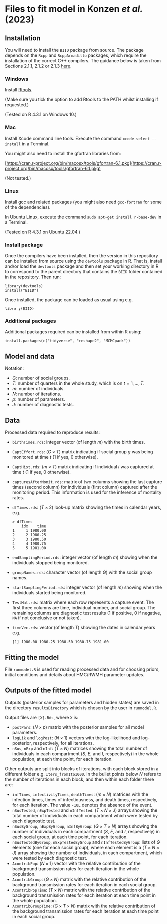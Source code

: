 # Files to fit model in Konzen *et al.* (2023)

## Installation

You will need to install the `BIID` package from source. The package depends on the `Rcpp` and `RcppArmadillo` packages, 
which require the installation of the correct C++ compilers. The guidance below is taken from Sections 2.1.1, 2.1.2 or 
2.1.3 [here](https://teuder.github.io/rcpp4everyone_en/020_install.html).

### Windows

Install [Rtools](https://cran.r-project.org/bin/windows/Rtools/index.html).

(Make sure you tick the option to add Rtools to the PATH whilst installing if requested.)

(Tested on R 4.3.1 on Windows 10.)

### Mac

Install Xcode command line tools. Execute the command `xcode-select --install` in a Terminal.

You might also need to install the gfortran libraries from:

[https://cran.r-project.org/bin/macosx/tools/gfortran-6.1.pkg](https://cran.r-project.org/bin/macosx/tools/gfortran-6.1.pkg)

(Not tested.)

### Linux

Install gcc and related packages (you might also need `gcc-fortran` for some of the dependencies).

In Ubuntu Linux, execute the command `sudo apt-get install r-base-dev` in a Terminal.

(Tested on R 4.3.1 on Ubuntu 22.04.)

### Install package

Once the compilers have been installed, then the version in this repository can be installed from source using the `devtools` package in R. That is, install and/or load the `devtools` package and then set your working directory in R to correspond to the parent directory that contains the `BIID` folder contained in the repository. Then run:

```
library(devtools)
install("BIID")
```

Once installed, the package can be loaded as usual using e.g.

```
library(BIID)
```

### Additional packages

Additional packages required can be installed from within R using:

```
install.packages(c("tidyverse", "reshape2", "MCMCpack"))
```

## Model and data

Notation:

* $G$: number of social groups.
* $T$: number of quarters in the whole study, which is on $t = 1, \dots, T$.
* $m$: number of individuals.
* $N$: number of iterations.
* $p$: number of parameters.
* $J$: number of diagnostic tests.

## Data

Processed data required to reproduce results:

* `birthTimes.rds`: integer vector (of length $m$) with the birth times.
* `CaptEffort.rds`: ($G \times T$) matrix indicating if social group $g$ was being monitored at time $t$ (1 if yes, 0 otherwise).
* `CaptHist.rds`: ($m \times T$) matrix indicating if individual $i$ was captured at time $t$ (1 if yes, 0 otherwise).
* `capturesAfterMonit.rds`: matrix of two columns showing the last capture times (second column) for individuals (first column) captured after the monitoring period. This information is used for the inference of mortality rates.
* `dfTimes.rds`: ($T \times 2$) look-up matrix showing the times in calendar years, e.g.
  
  ```
  > dfTimes
      idx    time
  1     1 1980.00
  2     2 1980.25
  3     3 1980.50
  4     4 1980.75
  5     5 1981.00
  ```
  
* `endSamplingPeriod.rds`: integer vector (of length $m$) showing when the individuals stopped being monitored.
* `groupNames.rds`: character vector (of length $G$) with the social group names.
* `startSamplingPeriod.rds`: integer vector (of length $m$) showing when the individuals started being monitored.
* `TestMat.rds`: matrix where each row represents a capture event. The first three columns are time, individual number, and social group. The remaining columns are diagnostic test results (1 if positive, 0 if negative, `NA` if not conclusive or not taken).
* `timeVec.rds`: vector (of length $T$) showing the dates in calendar years e.g.
  
  ```
  [1] 1980.00 1980.25 1980.50 1980.75 1981.00
  ```

## Fitting the model

File `runmodel.R` is used for reading processed data and for choosing priors, initial conditions and details about HMC/RWMH parameter updates.

## Outputs of the fitted model

Outputs (posterior samples for parameters and hidden states) are saved in the directory `resultsDirectory` which is chosen by the user in `runmodel.R`.

Output files are `[X].Rds`, where `X` is:

* `postPars`: ($N \times p$) matrix with the posterior samples for all model parameters.
* `logLik` and `logPost`: ($N \times 1$) vectors with the log-likelihood and log-posterior, respectively, for all iterations.
* `nSus`, `nExp` and `nInf`: ($T \times N$) matrices showing the total number of individuals in each compartment ($S$, $E$, and $I$, respectively) in the whole population, at each time point, for each iteration.

Other outputs are split into blocks of iterations, with each block stored in a different folder e.g. `Iters_from1to1000`. In the bullet points below $N$ refers to the number of iterations in each block, and then within each folder there are:

* `infTimes`, `infectivityTimes`, `deathTimes`: ($m \times N$) matrices with the infection times, times of infectiousness, and death times, respectively, for each iteration. The value `-10L` denotes the absence of the event.
* `nSusTested`, `nExpTested` and `nInfTested`: ($T \times N \times J$) arrays showing the total number of individuals in each compartment which were tested by each diagnostic test.
* `nSusByGroup`, `nExpByGroup`, `nInfByGroup`:  ($G \times T \times N$) arrays showing the number of individuals in each compartment ($S$, $E$, and $I$, respectively) in each social group, at each time point, for each iteration.
* `nSusTestedByGroup`, `nExpTestedByGroup` and `nInfTestedByGroup`: lists of $G$ elements (one for each social group), where each element is a ($T \times N \times J$) array showing the number of individuals, in each compartment, which were tested by each diagnostic test.
* `AcontribPop`: ($N \times 1$) vector with the relative contribution of the background transmission rates for each iteration in the whole population.
* `AcontribGroup`: ($G \times N$) matrix with the relative contribution of the background transmission rates for each iteration in each social group.
* `AcontribPopTime`: ($T \times N$) matrix with the relative contribution of the background transmission rates for each iteration at each time point in the whole population.
* `AcontribGroupTime`: ($G \times T \times N$) matrix with the relative contribution of the background transmission rates for each iteration at each time point in each social group.
